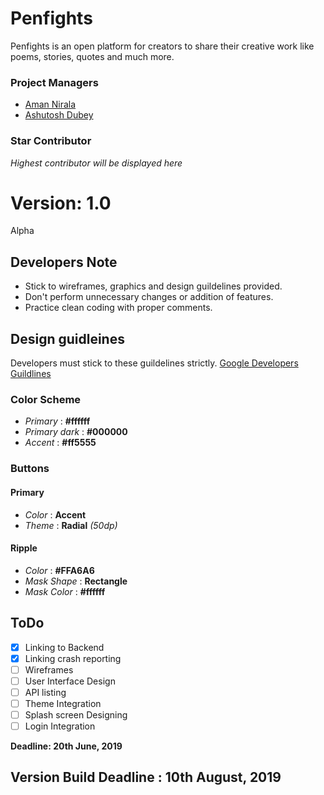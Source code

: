 # Penfights
Penfights is an open platform for creators to share their creative work like poems, stories, quotes and much more.

### Project Managers
- [Aman Nirala](https://www.github.com/amannirala13)
- [Ashutosh Dubey](https://www.github.com/idkashutosh)

### Star Contributor
_Highest contributor will be displayed here_


# Version: __1.0__
Alpha

## Developers Note
- Stick to wireframes, graphics and design guildelines provided. 
- Don't perform unnecessary changes or addition of features. 
- Practice clean coding with proper comments.

## Design guidleines
Developers must stick to these guildelines strictly. [Google Developers Guildlines](https://material.io/develop/android/) 
### Color Scheme
- _Primary_ : __#ffffff__
- _Primary dark_ : __#000000__
- _Accent_ : __#ff5555__
### Buttons
#### Primary
- _Color_ : __Accent__
- _Theme_ : __Radial__ _(50dp)_
#### Ripple
- _Color_ : __#FFA6A6__
- _Mask Shape_ : __Rectangle__
- _Mask Color_ : __#ffffff__

## ToDo
- [x] Linking to Backend
- [x] Linking crash reporting
- [ ] Wireframes
- [ ] User Interface Design
- [ ] API listing
- [ ] Theme Integration
- [ ] Splash screen Designing
- [ ] Login Integration

__Deadline: 20th June, 2019__

## Version Build Deadline : 10th August, 2019
